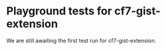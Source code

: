 # Playground tests for cf7-gist-extension
We are still awaiting the first test run for cf7-gist-extension.
